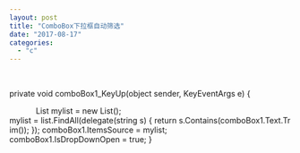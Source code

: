 ```yaml
---
layout: post
title: "ComboBox下拉框自动筛选"
date: "2017-08-17"
categories: 
  - "c"
---
```


 

private void comboBox1\_KeyUp(object sender, KeyEventArgs e) {

            List<string> mylist \= new List<string>(); mylist = list.FindAll(delegate(string s) { return s.Contains(comboBox1.Text.Trim()); }); comboBox1.ItemsSource = mylist; comboBox1.IsDropDownOpen = true; }
